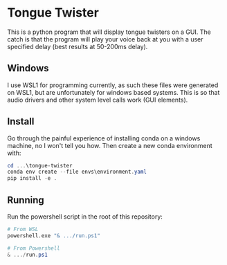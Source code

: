 # Tongue Twister

This is a python program that will display tongue twisters on a GUI. The catch
is that the program will play your voice back at you with a user specified
delay (best results at 50-200ms delay). 

## Windows

I use WSL1 for programming currently, as such these files were generated on
WSL1, but are unfortunately for windows based systems. This is so that audio
drivers and other system level calls work (GUI elements).

## Install

Go through the painful experience of installing conda on a windows machine,
no I won't tell you how. Then create a new conda environment with:

```powershell
cd ...\tongue-twister
conda env create --file envs\environment.yaml
pip install -e .
```

## Running

Run the powershell script in the root of this repository:

```bash
# From WSL
powershell.exe "& .../run.ps1"
```

```powershell
# From Powershell
& .../run.ps1
```
